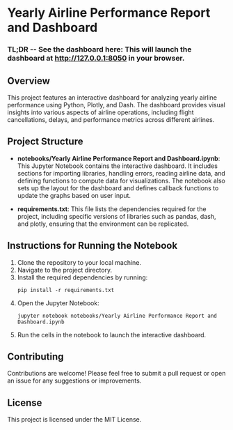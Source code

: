 # Yearly Airline Performance Report and Dashboard

### TL;DR -- See the dashboard here: This will launch the dashboard at http://127.0.0.1:8050 in your browser.

## Overview
This project features an interactive dashboard for analyzing yearly airline performance using Python, Plotly, and Dash. The dashboard provides visual insights into various aspects of airline operations, including flight cancellations, delays, and performance metrics across different airlines.

## Project Structure
- **notebooks/Yearly Airline Performance Report and Dashboard.ipynb**: This Jupyter Notebook contains the interactive dashboard. It includes sections for importing libraries, handling errors, reading airline data, and defining functions to compute data for visualizations. The notebook also sets up the layout for the dashboard and defines callback functions to update the graphs based on user input.
  
- **requirements.txt**: This file lists the dependencies required for the project, including specific versions of libraries such as pandas, dash, and plotly, ensuring that the environment can be replicated.

## Instructions for Running the Notebook
1. Clone the repository to your local machine.
2. Navigate to the project directory.
3. Install the required dependencies by running:
   ```
   pip install -r requirements.txt
   ```
4. Open the Jupyter Notebook:
   ```
   jupyter notebook notebooks/Yearly Airline Performance Report and Dashboard.ipynb
   ```
5. Run the cells in the notebook to launch the interactive dashboard.

## Contributing
Contributions are welcome! Please feel free to submit a pull request or open an issue for any suggestions or improvements.

## License
This project is licensed under the MIT License.
